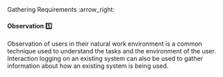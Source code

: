 <link rel="stylesheet" href="{{baseUrl}}/css/textbook.css">

<div class="website-content">

<div id="path">Gathering Requirements :arrow_right: </div>

<div id="title">

#### Observation :one:

</div>

<div id="body">

Observation of users in their natural work environment is a common technique used to understand the tasks and the environment of the user. Interaction logging on an existing system can also be used to gather information about how an existing system is being used.

</div>

<div id="extras">
<div>

</div>
